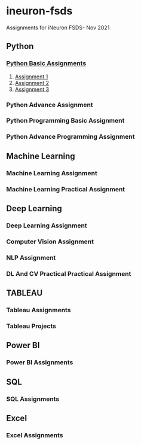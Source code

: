 # ineuron-fsds
Assignments for iNeuron FSDS- Nov 2021

## Python
### [Python Basic Assignments](https://github.com/abhimanyus1997/ineuron-fsds/tree/main/Python%20Basics)
1. [Assignment 1](https://github.com/abhimanyus1997/ineuron-fsds/blob/main/Python%20Basics/Assignment%201%20-%20Python%20Basics.ipynb)
1. [Assignment 2](https://github.com/abhimanyus1997/ineuron-fsds/blob/main/Python%20Basics/Assignment%202%20-%20Python%20Basics.ipynb)
1. [Assignment 3](https://github.com/abhimanyus1997/ineuron-fsds/blob/main/Python%20Basics/Assignment%203%20-%20Python%20Basics.ipynb)

### Python Advance Assignment
### Python Programming Basic Assignment
### Python Advance Programming Assignment



## Machine Learning
### Machine Learning Assignment
### Machine Learning Practical Assignment

## Deep Learning
### Deep Learning Assignment
### Computer Vision Assignment
### NLP Assignment
### DL And CV Practical Practical Assignment

## TABLEAU
### Tableau Assignments
### Tableau Projects

## Power BI
### Power BI Assignments

## SQL
### SQL Assignments

## Excel
### Excel Assignments
